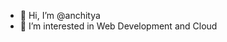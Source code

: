 - 👋 Hi, I’m @anchitya
- 👀 I’m interested in Web Development and Cloud
<!--- 🌱 I’m currently learning 
- 💞️ I’m looking to collaborate on ... 
- 📫 How to reach me ... --->

<!---
anchitya/anchitya is a ✨ special ✨ repository because its `README.md` (this file) appears on your GitHub profile.
You can click the Preview link to take a look at your changes.
--->

